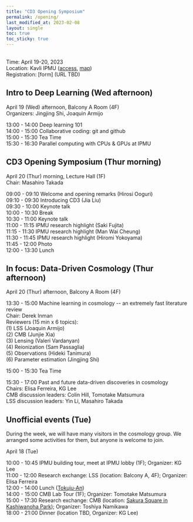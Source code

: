 ```yaml
---
title: "CD3 Opening Symposium"
permalink: /opening/
last_modified_at: 2023-02-08
layout: single
toc: true
toc_sticky: true
---
```


\
Time: April 19-20, 2023\
Location: Kavli IPMU ([access](https://www.ipmu.jp/visitors/access-ipmu), [map](https://goo.gl/maps/hJHkry4p9yiNJfSV7))\
Registration: [form] (URL TBD)

## Intro to Deep Learning (Wed afternoon)
April 19 (Wed) afternoon, Balcony A Room (4F)\
Organizers: Jingjing Shi, Joaquin Armijo

13:00 - 14:00 Deep learning 101\
14:00 - 15:00 Collaborative coding: git and github\
15:00 - 15:30 Tea Time\
15:30 - 16:30 Parallel computing with CPUs & GPUs at IPMU

## CD3 Opening Symposium (Thur morning)
April 20 (Thur) morning, Lecture Hall (1F)\
Chair: Masahiro Takada

09:00 - 09:10 Welcome and opening remarks (Hirosi Ooguri)\
09:10 - 09:30 Introducing CD3 (Jia Liu)\
09:30 - 10:00	Keynote talk\
10:00 - 10:30 Break\
10:30 - 11:00 Keynote talk\
11:00 - 11:15 IPMU research highlight (Saki Fujita)\
11:15 - 11:30 IPMU research highlight (Man Wai Cheung)\
11:30 - 11:45 IPMU research highlight (Hiromi Yokoyama)\
11:45 - 12:00	Photo\
12:00 - 13:30	Lunch

## In focus: Data-Driven Cosmology (Thur afternoon)
April 20 (Thur) afternoon, Balcony A Room (4F)

13:30 - 15:00 Machine learning in cosmology -- an extremely fast literature review\
Chair: Derek Inman\
Reviewers (15 min x 6 topics): \
(1) LSS (Joaquin Armijo)\
(2) CMB (Junjie Xia)\
(3) Lensing (Valeri Vardanyan)\
(4) Reionization (Sam Passaglia)\
(5) Observations (Hideki Tanimura)\
(6) Parameter estimation (Jingjing Shi) 

15:00 - 15:30 Tea Time

15:30 - 17:00 Past and future data-driven discoveries in cosmology\
Chairs: Elisa Ferreira, KG Lee\
CMB discussion leaders: Colin Hill, Tomotake Matsumura\
LSS discussion leaders: Yin Li, Masahiro Takada

## Unofficial events (Tue)
During the week, we will have many visitors in the cosmology group. We arranged some activities for them, but anyone is welcome to join.

April 18 (Tue) 

10:00 - 10:45 IPMU building tour, meet at IPMU lobby (1F); Organizer: KG Lee\
11:00 - 12:00 Research exchange: LSS (location: Balcony A, 4F); Organizer: Elisa Ferreira\
12:00 - 14:00 Lunch ([Tokuju-An](https://goo.gl/maps/3ex8Pt7yfCahaBCN9))\
14:00 - 15:00 CMB Lab Tour (1F); Organizer: Tomotake Matsumura\
15:00 - 17:30 Research exchange: CMB (location: [Sakura Square in Kashiwanoha Park](https://goo.gl/maps/m4huFHdnDEiLqays7)); Organizer: Toshiya Namikawa\
18:00 - 21:00 Dinner (location TBD, Organizer: KG Lee)
